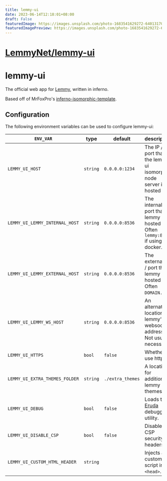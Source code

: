 ```yaml
---
title: lemmy-ui
date: 2023-06-14T12:18:01+08:00
draft: False
featuredImage: https://images.unsplash.com/photo-1683541629272-64013170c4ee?ixid=M3w0NjAwMjJ8MHwxfHJhbmRvbXx8fHx8fHx8fDE2ODY3MTYxMDl8&ixlib=rb-4.0.3
featuredImagePreview: https://images.unsplash.com/photo-1683541629272-64013170c4ee?ixid=M3w0NjAwMjJ8MHwxfHJhbmRvbXx8fHx8fHx8fDE2ODY3MTYxMDl8&ixlib=rb-4.0.3
---
```


# [LemmyNet/lemmy-ui](https://github.com/LemmyNet/lemmy-ui)

# lemmy-ui

The official web app for [Lemmy](https://github.com/LemmyNet/lemmy), written in inferno.

Based off of MrFoxPro's [inferno-isomorphic-template](https://github.com/MrFoxPro/inferno-isomorphic-template).

## Configuration

The following environment variables can be used to configure lemmy-ui:

| `ENV_VAR`                      | type     | default          | description                                                                         |
| ------------------------------ | -------- | ---------------- | ----------------------------------------------------------------------------------- |
| `LEMMY_UI_HOST`                | `string` | `0.0.0.0:1234`   | The IP / port that the lemmy-ui isomorphic node server is hosted at.                |
| `LEMMY_UI_LEMMY_INTERNAL_HOST` | `string` | `0.0.0.0:8536`   | The internal IP / port that lemmy is hosted at. Often `lemmy:8536` if using docker. |
| `LEMMY_UI_LEMMY_EXTERNAL_HOST` | `string` | `0.0.0.0:8536`   | The external IP / port that lemmy is hosted at. Often `DOMAIN.TLD`.                 |
| `LEMMY_UI_LEMMY_WS_HOST`       | `string` | `0.0.0.0:8536`   | An alternate location for lemmy's websocket address. Not usually necessary.         |
| `LEMMY_UI_HTTPS`               | `bool`   | `false`          | Whether to use https.                                                               |
| `LEMMY_UI_EXTRA_THEMES_FOLDER` | `string` | `./extra_themes` | A location for additional lemmy css themes.                                         |
| `LEMMY_UI_DEBUG`               | `bool`   | `false`          | Loads the [Eruda](https://github.com/liriliri/eruda) debugging utility.             |
| `LEMMY_UI_DISABLE_CSP`         | `bool`   | `false`          | Disables CSP security headers                                                       |
| `LEMMY_UI_CUSTOM_HTML_HEADER`  | `string` |                  | Injects a custom script into `<head>`.                                              |
